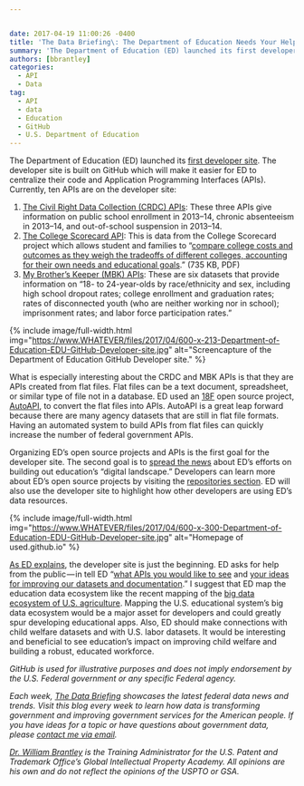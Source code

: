 ```yaml
---


date: 2017-04-19 11:00:26 -0400
title: 'The Data Briefing\: The Department of Education Needs Your Help with their First Developers&amp;#8217; Site'
summary: 'The Department of Education (ED) launched its first developer site. The developer site is built on GitHub which will make it easier for ED to centralize their code and Application Programming Interfaces (APIs). Currently, ten APIs are on the developer site\: The Civil Right Data Collection (CRDC) APIs\: These three APIs give information on public'
authors: [bbrantley]
categories:
  - API
  - Data
tag:
  - API
  - data
  - Education
  - GitHub
  - U.S. Department of Education
---
```


The Department of Education (ED) launched its [first developer site](https://usedgov.github.io/). The developer site is built on GitHub which will make it easier for ED to centralize their code and Application Programming Interfaces (APIs). Currently, ten APIs are on the developer site:

  1. [The Civil Right Data Collection (CRDC) APIs](https://usedgov.github.io/api/crdc.html): These three APIs give information on public school enrollment in 2013–14, chronic absenteeism in 2013–14, and out-of-school suspension in 2013–14.
  2. [The College Scorecard API](https://collegescorecard.ed.gov/data/documentation/): This is data from the College Scorecard project which allows student and families to “[compare college costs and outcomes as they weigh the tradeoffs of different colleges, accounting for their own needs and educational goals](https://collegescorecard.ed.gov/assets/FullDataDocumentation.pdf).” (735 KB, PDF)
  3. [My Brother’s  Keeper (MBK) APIs](https://usedgov.github.io/api/mbk.html): These are six datasets that provide information on “18- to 24-year-olds by race/ethnicity and sex, including high school dropout rates; college enrollment and graduation rates; rates of disconnected youth (who are neither working nor in school); imprisonment rates; and labor force participation rates.”


{% include image/full-width.html img="https://www.WHATEVER/files/2017/04/600-x-213-Department-of-Education-EDU-GitHub-Developer-site.jpg" alt="Screencapture of the Department of Education GitHub Developer site." %}

What is especially interesting about the CRDC and MBK APIs is that they are APIs created from flat files. Flat files can be a text document, spreadsheet, or similar type of file not in a database. ED used an [18F](https://www.gsa.gov/portal/content/124182) open source project, [AutoAPI](https://github.com/18F/autoapi), to convert the flat files into APIs. AutoAPI is a great leap forward because there are many agency datasets that are still in flat file formats. Having an automated system to build APIs from flat files can quickly increase the number of federal government APIs.

Organizing ED’s  open source projects and APIs is the first goal for the developer site. The second goal is to [spread the news](https://usedgov.github.io/news/) about ED’s  efforts on building out education’s  “digital landscape.” Developers can learn more about ED’s  open source projects by visiting the [repositories section](https://github.com/usedgov). ED will also use the developer site to highlight how other developers are using ED’s  data resources.


{% include image/full-width.html img="https://www.WHATEVER/files/2017/04/600-x-300-Department-of-Education-EDU-GitHub-Developer-site.jpg" alt="Homepage of used.github.io" %}

[As ED explains](https://usedgov.github.io/news/launching-eds-developer-hub.html), the developer site is just the beginning. ED asks for help from the public — in tell ED “[what APIs you would like to see](https://github.com/usedgov/API-Program/issues/1) and [your ideas for improving our datasets and documentation](https://github.com/usedgov/API-Program/issues/2).” I suggest that ED map the education data ecosystem like the recent mapping of the [big data ecosystem of U.S. agriculture](https://www.WHATEVER/2016/02/03/the-data-briefing-mapping-the-big-data-ecosystem-of-u-s-agriculture/). Mapping the U.S. educational system’s  big data ecosystem would be a major asset for developers and could greatly spur developing educational apps. Also, ED should make connections with child welfare datasets and with U.S. labor datasets. It would be interesting and beneficial to see education’s  impact on improving child welfare and building a robust, educated workforce.

_GitHub is used for illustrative purposes and does not imply endorsement by the U.S. Federal government or any specific Federal agency._

_Each week, [The Data Briefing](https://www.WHATEVER/tag/the-data-briefing/) showcases the latest federal data news and trends. Visit this blog every week to learn how data is transforming government and improving government services for the American people. If you have ideas for a topic or have questions about government data, please [contact me via email](mailto:William.Brantley@uspto.gov?subject=The%20Data%20Briefing)._

_[Dr. William Brantley](https://www.WHATEVER/author/bbrantley/) is the Training Administrator for the U.S. Patent and Trademark Office’s  Global Intellectual Property Academy. All opinions are his own and do not reflect the opinions of the USPTO or GSA._